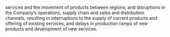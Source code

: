 services and the movement of products between regions; and disruptions in the Company’s operations, supply chain and sales
and distribution channels, resulting in interruptions to the supply of current products and offering of existing services, and delays
in production ramps of new products and development of new services.